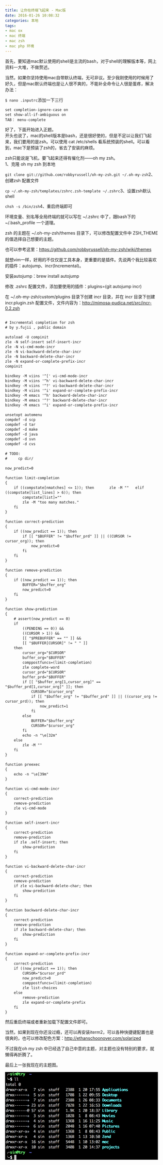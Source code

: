 ```yaml
---
title: 让你在终端飞起来 - Mac版
date: 2016-01-26 10:08:32
categories: 本地
tags: 
- mac ox
- mac 终端
- mac zsh
- mac php 环境
---
```


首先，要知道mac默认使用的shell是主流的bash，对于shell的理解版本等，网上资料一大堆，不做赘述。

当然，如果你坚持使用mac自带默认终端，无可非议。至少我刚使用的时候用了好久，但是mac默认终端也是让人很不爽的，不能补全命令让人很是蛋疼，解决办法：

`$ nano .inputrc`添加一下三行

```
set completion-ignore-case on
set show-all-if-ambiguous on
TAB： menu-complete
```

好了，下面开始进入正题。  
开头也说了，mac的shell版本是bash，还是很好使的，但是不足以让我们飞起来，我们要用的是zsh。可以使用 cat /etc/shells 看系统预装的shell。可以看到，mac下是预装了zsh的，省去了安装的麻烦。

zsh只能说是飞机，要飞起来还得有催化剂——oh my zsh。  
1、克隆 oh my zsh 到本地

`git clone git://github.com/robbyrussell/oh-my-zsh.git ~/.oh-my-zsh`2、创建zsh 配置文件

`cp ~/.oh-my-zsh/templates/zshrc.zsh-template ~/.zshrc`3、设置zsh默认shell

`chsh -s /bin/zsh`4、重启终端即可

环境变量、别名等全局终端的就可以写在 ~/.zshrc 中了，跟bash下的 ~/.bash\_profile 一个道理。

zsh 的主题在 ~/.oh-my-zsh/themes 目录下，可以修改配置文件中 ZSH\_THEME 的值选择自己想要的主题。

也可以参考这里：https://github.com/robbyrussell/oh-my-zsh/wiki/themes

就想vim一样，好用的不仅仅是工具本身，更重要的是插件。先说两个我比较喜欢的插件：autojump、incr(Incremental)。

安装autojump：brew install autojump

修改 .zshrc 配置文件，添加要使用的插件：plugins=(git autojump incr)

在 ~/.oh-my-zsh/custom/plugins 目录下创建 incr 目录，并在 incr 目录下创建 incr.plugin.zsh 配置文件，文件内容为：http://mimosa-pudica.net/src/incr-0.2.zsh

```

# Incremental completion for zsh
# by y.fujii , public domain

autoload -U compinit
zle -N self-insert self-insert-incr
zle -N vi-cmd-mode-incr
zle -N vi-backward-delete-char-incr
zle -N backward-delete-char-incr
zle -N expand-or-complete-prefix-incr
compinit

bindkey -M viins '^[' vi-cmd-mode-incr
bindkey -M viins '^h' vi-backward-delete-char-incr
bindkey -M viins '^?' vi-backward-delete-char-incr
bindkey -M viins '^i' expand-or-complete-prefix-incr
bindkey -M emacs '^h' backward-delete-char-incr
bindkey -M emacs '^?' backward-delete-char-incr
bindkey -M emacs '^i' expand-or-complete-prefix-incr

unsetopt automenu
compdef -d scp
compdef -d tar
compdef -d make
compdef -d java
compdef -d svn
compdef -d cvs

# TODO:
#     cp dir/

now_predict=0

function limit-completion
{
	if ((compstate[nmatches] <= 1)); then 		zle -M "" 	elif ((compstate[list_lines] > 6)); then
		compstate[list]=""
		zle -M "too many matches."
	fi
}

function correct-prediction
{
	if ((now_predict == 1)); then
		if [[ "$BUFFER" != "$buffer_prd" ]] || ((CURSOR != cursor_org)); then
			now_predict=0
		fi
	fi
}

function remove-prediction
{
	if ((now_predict == 1)); then
		BUFFER="$buffer_org"
		now_predict=0
	fi
}

function show-prediction
{
	# assert(now_predict == 0)
	if
		((PENDING == 0)) &&
		((CURSOR > 1)) &&
		[[ "$PREBUFFER" == "" ]] &&
		[[ "$BUFFER[CURSOR]" != " " ]]
	then
		cursor_org="$CURSOR"
		buffer_org="$BUFFER"
		comppostfuncs=(limit-completion)
		zle complete-word
		cursor_prd="$CURSOR"
		buffer_prd="$BUFFER"
		if [[ "$buffer_org[1,cursor_org]" == "$buffer_prd[1,cursor_org]" ]]; then
			CURSOR="$cursor_org"
			if [[ "$buffer_org" != "$buffer_prd" ]] || ((cursor_org != cursor_prd)); then
				now_predict=1
			fi
		else
			BUFFER="$buffer_org"
			CURSOR="$cursor_org"
		fi
		echo -n "\e[32m"
	else
		zle -M ""
	fi
}

function preexec
{
	echo -n "\e[39m"
}

function vi-cmd-mode-incr
{
	correct-prediction
	remove-prediction
	zle vi-cmd-mode
}

function self-insert-incr
{
	correct-prediction
	remove-prediction
	if zle .self-insert; then
		show-prediction
	fi
}

function vi-backward-delete-char-incr
{
	correct-prediction
	remove-prediction
	if zle vi-backward-delete-char; then
		show-prediction
	fi
}

function backward-delete-char-incr
{
	correct-prediction
	remove-prediction
	if zle backward-delete-char; then
		show-prediction
	fi
}

function expand-or-complete-prefix-incr
{
	correct-prediction
	if ((now_predict == 1)); then
		CURSOR="$cursor_prd"
		now_predict=0
		comppostfuncs=(limit-completion)
		zle list-choices
	else
		remove-prediction
		zle expand-or-complete-prefix
	fi
}

```

然后重启终端或者重新加载下配置文件即可。

当然，如果到现在你还没过瘾，还可以再安装iterm2，可以各种快捷键配置也是很爽的，也可以修改配色方案：http://ethanschoonover.com/solarized

不过我在oh my zsh 中已经选了自己中意的主题，对主题也没有特别的要求，就懒得再折腾了。

最后上一张我现在的主题图。

[![mac-zsh](/images/2016/01/mac-zsh.png)](/images/2016/01/mac-zsh.png)
